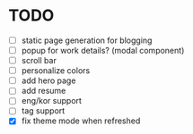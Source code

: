 # TODO
- [ ] static page generation for blogging
- [ ] popup for work details? (modal component)
- [ ] scroll bar
- [ ] personalize colors
- [ ] add hero page
- [ ] add resume
- [ ] eng/kor support
- [ ] tag support
- [x] fix theme mode when refreshed